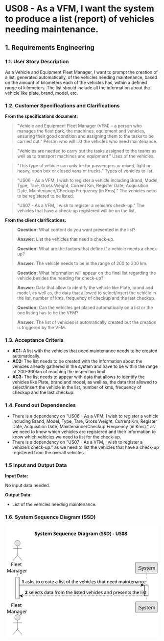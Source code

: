 # US08 - As a VFM, I want the system to produce a list (report) of vehicles needing maintenance.

## 1. Requirements Engineering

### 1.1. User Story Description

As a Vehicle and Equipment Fleet Manager, I want to prompt the creation of a list, generated automatically, of the vehicles needing maintenance, based on the amount of kilometers each of the vehicles has, within a defined range of kilometers. The list should include all the information about the vehicle like plate, brand, model, etc.

### 1.2. Customer Specifications and Clarifications

**From the specifications document:**

>	"Vehicle and Equipment Fleet Manager (VFM) – a person who manages the fleet park, the machines, equipment and vehicles, ensuring their good condition and assigning them to the tasks to be carried out."
>   Person who will list the vehicles who need maintenance.

>   "Vehicles are needed to carry out the tasks assigned to the teams as well as to transport machines and equipment."
>   Uses of the vehicles.

>   "This type of vehicle can only be for passengers or mixed, light or heavy, open box or closed vans or trucks."
>   Types of vehicles to list.

>   "US06 - As a VFM, I wish to register a vehicle including Brand, Model, Type, Tare, Gross Weight, Current Km, Register Date, Acquisition Date, Maintenance/Checkup Frequency (in Kms)."
>   The vehicles need to be registered to be listed.

>   "US07 - As a VFM, I wish to register a vehicle’s check-up."
>   The vehicles that have a check-up registered will be on the list.

**From the client clarifications:**

> **Question:** What content do you want presented in the list?
>
> **Answer:** List the vehicles that need a check-up.

> **Question:** What are the factors that define if a vehicle needs a check-up?
>
> **Answer:** The vehicle needs to be in the range of 200 to 300 km.

> **Question:** What information will appear on the final list regarding the vehicle,besides the needing for check-up?
>
> **Answer:** Data that allow to identify the vehicle like Plate, brand and model, as well as, the data that allowed to select/insert the vehicle in the list, number of kms, frequency of checkup and the last checkup.

> **Question:** Can the vehicles get placed automatically on a list or the one listing has to be the VFM?
>
> **Answer:** The list of vehicles is automatically created but the creation is triggered by the VFM.

### 1.3. Acceptance Criteria

* **AC1:** A list with the vehicles that need maintenance needs to be created automatically.
* **AC2:** The list needs to be created with the information about the vehicles already gathered in the system and have to be within the range of 200-300km of reaching the inspection limit.
* **AC3:** The list needs to appear with data that allows to identify the vehicles like Plate, brand and model, as well as, the data that allowed to select/insert the vehicle in the list, number of kms, frequency of checkup and the last checkup.

### 1.4. Found out Dependencies

* There is a dependency on "US06 - As a VFM, I wish to register a vehicle including Brand, Model, Type, Tare, Gross Weight, Current Km, Register Date, Acquisition Date, Maintenance/Checkup Frequency (in Kms)." as we need to know which vehicles are registered and their information to know which vehicles we need to list for the check-up.
* There is a dependency on "US07 - As a VFM, I wish to register a vehicle’s check-up." as we need to list the vehicles that have a check-up registered from the overall vehicles.

### 1.5 Input and Output Data

**Input Data:**

No input data needed.

**Output Data:**

* List of the vehicles needing maintenance.

### 1.6. System Sequence Diagram (SSD)

![System Sequence Diagram](svg/us08-system-sequence-diagram.svg)